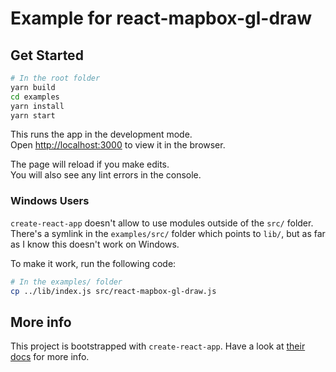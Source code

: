 # Example for react-mapbox-gl-draw

## Get Started

```bash
# In the root folder
yarn build
cd examples
yarn install
yarn start
```

This runs the app in the development mode.<br>
Open [http://localhost:3000](http://localhost:3000) to view it in the browser.

The page will reload if you make edits.<br>
You will also see any lint errors in the console.

### Windows Users

`create-react-app` doesn't allow to use modules outside of the `src/` folder. There's a symlink in the `examples/src/` folder which points to `lib/`, but as far as I know this doesn't work on Windows.

To make it work, run the following code:

```bash
# In the examples/ folder
cp ../lib/index.js src/react-mapbox-gl-draw.js
```

## More info

This project is bootstrapped with `create-react-app`. Have a look at [their docs](https://github.com/facebookincubator/create-react-app) for more info.
